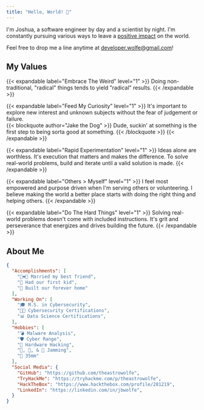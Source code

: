 ```yaml
---
title: "Hello, World! 👋"
---
```


I'm Joshua, a software engineer by day and a scientist by night. I'm constantly
pursuing various ways to leave a [positive impact][goals] on the world.

Feel free to drop me a line anytime at [developer.wolfe@gmail.com][email]!

## My Values

{{< expandable label="Embrace The Weird" level="1" >}}
Doing non-traditional, "radical" things tends to yield "radical" results.
{{< /expandable >}}

{{< expandable label="Feed My Curiosity" level="1" >}}
It's important to explore new interest and unknown subjects without the fear
of judgement or failure.
<br/>
{{< blockquote author="Jake the Dog" >}}
Dude, suckin' at something is the first step to being sorta good at something.
{{< /blockquote >}}
{{< /expandable >}}

{{< expandable label="Rapid Experimentation" level="1" >}}
Ideas alone are worthless. It's execution that matters and makes the
difference. To solve real-world problems, build and iterate until a valid
solution is made.
{{< /expandable >}}

{{< expandable label="Others > Myself" level="1" >}}
I feel most empowered and purpose driven when I'm serving others or
volunteering. I believe making the world a better place starts with doing the
right thing and helping others.
{{< /expandable >}}

{{< expandable label="Do The Hard Things" level="1" >}}
Solving real-world problems doesn't come with included instructions. It's grit
and perseverance that energizes and drives building the future.
{{< /expandable >}}

## About Me

```json
{
  "Accomplishments": [
    "👩‍❤️‍👨 Married my best friend",
    "👶 Had our first kid",
    "🏡 Built our forever home"
  ],
  "Working On": [
    "🎓 M.S. in Cybersecurity",
    "👨‍💻 Cybersecurity Certifications",
    "📊 Data Science Certifications",
  ],
  "Hobbies": [
    "️💣 Malware Analysis",
    "️🛡️ Cyber Range",
    "🧰 Hardware Hacking",
    "🎸, 🎺, & 🎹 Jamming",
    "📸 35mm"
  ],
  "Social Media": {
    "GitHub": "https://github.com/theastrowolfe",
    "TryHackMe": "https://tryhackme.com/p/theastrowolfe",
    "HackTheBox": "https://www.hackthebox.com/profile/281219",
    "LinkedIn": "https://linkedin.com/in/jbwolfe",
  }
}
```

[email]: mailto:developer.wolfe@gmail.com
[goals]: https://www.globalgoals.org/
